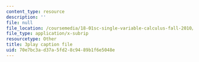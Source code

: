 ```yaml
---
content_type: resource
description: ''
file: null
file_location: /coursemedia/18-01sc-single-variable-calculus-fall-2010/70e7bc3ad37a5fd28c9489b1f6e5048e_zUEuKrxgHws.vtt
file_type: application/x-subrip
resourcetype: Other
title: 3play caption file
uid: 70e7bc3a-d37a-5fd2-8c94-89b1f6e5048e
---
```


